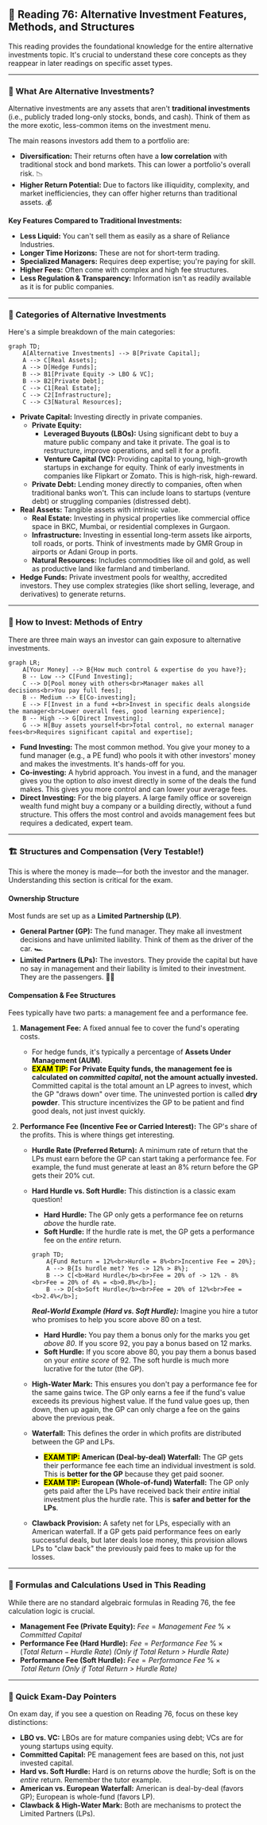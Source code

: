## 🌟 Reading 76: Alternative Investment Features, Methods, and Structures

This reading provides the foundational knowledge for the entire alternative investments topic. It's crucial to understand these core concepts as they reappear in later readings on specific asset types.

-----

###  🤔 What Are Alternative Investments?

Alternative investments are any assets that aren't **traditional investments** (i.e., publicly traded long-only stocks, bonds, and cash). Think of them as the more exotic, less-common items on the investment menu.

The main reasons investors add them to a portfolio are:

  * **Diversification:** Their returns often have a **low correlation** with traditional stock and bond markets. This can lower a portfolio's overall risk. 📉
  * **Higher Return Potential:** Due to factors like illiquidity, complexity, and market inefficiencies, they can offer higher returns than traditional assets. 💰

**Key Features Compared to Traditional Investments:**

  * **Less Liquid:** You can't sell them as easily as a share of Reliance Industries.
  * **Longer Time Horizons:** These are not for short-term trading.
  * **Specialized Managers:** Requires deep expertise; you're paying for skill.
  * **Higher Fees:** Often come with complex and high fee structures.
  * **Less Regulation & Transparency:** Information isn't as readily available as it is for public companies.

-----

###  📂 Categories of Alternative Investments

Here's a simple breakdown of the main categories:

```mermaid
graph TD;
    A[Alternative Investments] --> B[Private Capital];
    A --> C[Real Assets];
    A --> D[Hedge Funds];
    B --> B1[Private Equity -> LBO & VC];
    B --> B2[Private Debt];
    C --> C1[Real Estate];
    C --> C2[Infrastructure];
    C --> C3[Natural Resources];
```

  * **Private Capital:** Investing directly in private companies.
      * **Private Equity:**
          * **Leveraged Buyouts (LBOs):** Using significant debt to buy a mature public company and take it private. The goal is to restructure, improve operations, and sell it for a profit.
          * **Venture Capital (VC):** Providing capital to young, high-growth startups in exchange for equity. Think of early investments in companies like Flipkart or Zomato. This is high-risk, high-reward.
      * **Private Debt:** Lending money directly to companies, often when traditional banks won't. This can include loans to startups (venture debt) or struggling companies (distressed debt).
  * **Real Assets:** Tangible assets with intrinsic value.
      * **Real Estate:** Investing in physical properties like commercial office space in BKC, Mumbai, or residential complexes in Gurgaon.
      * **Infrastructure:** Investing in essential long-term assets like airports, toll roads, or ports. Think of investments made by GMR Group in airports or Adani Group in ports.
      * **Natural Resources:** Includes commodities like oil and gold, as well as productive land like farmland and timberland.
  * **Hedge Funds:** Private investment pools for wealthy, accredited investors. They use complex strategies (like short selling, leverage, and derivatives) to generate returns.

-----

###  💼 How to Invest: Methods of Entry

There are three main ways an investor can gain exposure to alternative investments.

```mermaid
graph LR;
    A[Your Money] --> B{How much control & expertise do you have?};
    B -- Low --> C[Fund Investing];
    C --> D[Pool money with others<br>Manager makes all decisions<br>You pay full fees];
    B -- Medium --> E[Co-investing];
    E --> F[Invest in a fund +<br>Invest in specific deals alongside the manager<br>Lower overall fees, good learning experience];
    B -- High --> G[Direct Investing];
    G --> H[Buy assets yourself<br>Total control, no external manager fees<br>Requires significant capital and expertise];
```

  * **Fund Investing:** The most common method. You give your money to a fund manager (e.g., a PE fund) who pools it with other investors' money and makes the investments. It's hands-off for you.
  * **Co-investing:** A hybrid approach. You invest in a fund, and the manager gives you the option to *also* invest directly in some of the deals the fund makes. This gives you more control and can lower your average fees.
  * **Direct Investing:** For the big players. A large family office or sovereign wealth fund might buy a company or a building directly, without a fund structure. This offers the most control and avoids management fees but requires a dedicated, expert team.

-----

###  🏗️ Structures and Compensation (Very Testable\!)

This is where the money is made—for both the investor and the manager. Understanding this section is critical for the exam.

#### Ownership Structure

Most funds are set up as a **Limited Partnership (LP)**.

  * **General Partner (GP):** The fund manager. They make all investment decisions and have unlimited liability. Think of them as the driver of the car. 🏎️
  * **Limited Partners (LPs):** The investors. They provide the capital but have no say in management and their liability is limited to their investment. They are the passengers. 🙋‍♂️

#### Compensation & Fee Structures

Fees typically have two parts: a management fee and a performance fee.

1.  **Management Fee:** A fixed annual fee to cover the fund's operating costs.

      * For hedge funds, it's typically a percentage of **Assets Under Management (AUM)**.
      * **<mark>EXAM TIP:</mark> For Private Equity funds, the management fee is calculated on *committed capital*, not the amount actually invested.** Committed capital is the total amount an LP agrees to invest, which the GP "draws down" over time. The uninvested portion is called **dry powder**. This structure incentivizes the GP to be patient and find good deals, not just invest quickly.

2.  **Performance Fee (Incentive Fee or Carried Interest):** The GP's share of the profits. This is where things get interesting.

      * **Hurdle Rate (Preferred Return):** A minimum rate of return that the LPs must earn before the GP can start taking a performance fee. For example, the fund must generate at least an 8% return before the GP gets their 20% cut.

      * **Hard Hurdle vs. Soft Hurdle:** This distinction is a classic exam question\!

          * **Hard Hurdle:** The GP only gets a performance fee on returns *above* the hurdle rate.
          * **Soft Hurdle:** If the hurdle rate is met, the GP gets a performance fee on the *entire* return.

        <!-- end list -->

        ```mermaid
        graph TD;
            A{Fund Return = 12%<br>Hurdle = 8%<br>Incentive Fee = 20%};
            A --> B{Is hurdle met? Yes -> 12% > 8%};
            B --> C[<b>Hard Hurdle</b><br>Fee = 20% of -> 12% - 8%<br>Fee = 20% of 4% = <b>0.8%</b>];
            B --> D[<b>Soft Hurdle</b><br>Fee = 20% of 12%<br>Fee = <b>2.4%</b>];
        ```

        ***Real-World Example (Hard vs. Soft Hurdle):*** Imagine you hire a tutor who promises to help you score above 80 on a test.

          * **Hard Hurdle:** You pay them a bonus only for the marks you get *above 80*. If you score 92, you pay a bonus based on 12 marks.
          * **Soft Hurdle:** If you score above 80, you pay them a bonus based on your *entire score* of 92. The soft hurdle is much more lucrative for the tutor (the GP).

      * **High-Water Mark:** This ensures you don't pay a performance fee for the same gains twice. The GP only earns a fee if the fund's value exceeds its previous highest value. If the fund value goes up, then down, then up again, the GP can only charge a fee on the gains above the previous peak.

      * **Waterfall:** This defines the order in which profits are distributed between the GP and LPs.

          * **<mark>EXAM TIP:</mark> American (Deal-by-deal) Waterfall:** The GP gets their performance fee each time an individual investment is sold. This is **better for the GP** because they get paid sooner.
          * **<mark>EXAM TIP:</mark> European (Whole-of-fund) Waterfall:** The GP only gets paid after the LPs have received back their *entire* initial investment plus the hurdle rate. This is **safer and better for the LPs**.

      * **Clawback Provision:** A safety net for LPs, especially with an American waterfall. If a GP gets paid performance fees on early successful deals, but later deals lose money, this provision allows LPs to "claw back" the previously paid fees to make up for the losses.

-----

###  📝 Formulas and Calculations Used in This Reading

While there are no standard algebraic formulas in Reading 76, the fee calculation logic is crucial.

  * **Management Fee (Private Equity):**
    $Fee = Management\ Fee\ \% \times Committed\ Capital$
  * **Performance Fee (Hard Hurdle):**
    $Fee = Performance\ Fee\ \% \times (Total\ Return - Hurdle\ Rate)$
    *(Only if Total Return > Hurdle Rate)*
  * **Performance Fee (Soft Hurdle):**
    $Fee = Performance\ Fee\ \% \times Total\ Return$
    *(Only if Total Return > Hurdle Rate)*

-----

###  🚀 Quick Exam-Day Pointers

On exam day, if you see a question on Reading 76, focus on these key distinctions:

  * **LBO vs. VC:** LBOs are for mature companies using debt; VCs are for young startups using equity.
  * **Committed Capital:** PE management fees are based on this, not just invested capital.
  * **Hard vs. Soft Hurdle:** Hard is on returns *above* the hurdle; Soft is on the *entire* return. Remember the tutor example.
  * **American vs. European Waterfall:** American is deal-by-deal (favors GP); European is whole-fund (favors LP).
  * **Clawback & High-Water Mark:** Both are mechanisms to protect the Limited Partners (LPs).